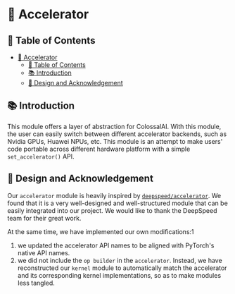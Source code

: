 # 🚀 Accelerator

## 🔗 Table of Contents

- [🚀 Accelerator](#-accelerator)
  - [🔗 Table of Contents](#-table-of-contents)
  - [📚 Introduction](#-introduction)
  - [📌 Design and Acknowledgement](#-design-and-acknowledgement)

## 📚 Introduction

This module offers a layer of abstraction for ColossalAI. With this module, the user can easily switch between different accelerator backends, such as Nvidia GPUs, Huawei NPUs, etc. This module is an attempt to make users' code portable across different hardware platform with a simple `set_accelerator()` API.

## 📌 Design and Acknowledgement

Our `accelerator` module is heavily inspired by [`deepspeed/accelerator`](https://www.deepspeed.ai/tutorials/accelerator-abstraction-interface/). We found that it is a very well-designed and well-structured module that can be easily integrated into our project. We would like to thank the DeepSpeed team for their great work.

At the same time, we have implemented our own modifications:1
1. we updated the accelerator API names to be aligned with PyTorch's native API names.
2. we did not include the `op builder` in the `accelerator`. Instead, we have reconstructed our `kernel` module to automatically match the accelerator and its corresponding kernel implementations, so as to make modules less tangled.